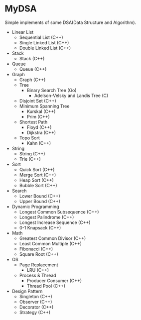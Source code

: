 # MyDSA
Simple implements of some DSA(Data Structure and Algorithm).

* Linear List
  * Sequential List (C++)
  * Single Linked List (C++)
  * Double Linked List (C++)
* Stack
  * Stack (C++)
* Queue
  * Queue (C++)
* Graph
  * Graph (C++)
  * Tree
    * Binary Search Tree (Go)
      * Adelson-Velsky and Landis Tree (C)
  * Disjoint Set (C++)
  * Minimum Spanning Tree
    * Kurskal (C++)
    * Prim (C++)
  * Shortest Path
    * Floyd (C++)
    * Dijkstra (C++)
  * Topo Sort
    * Kahn (C++)
* String
  * String (C++)
  * Trie (C++)
* Sort
  * Quick Sort (C++)
  * Merge Sort (C++)
  * Heap Sort (C++)
  * Bubble Sort (C++)
* Search
  * Lower Bound (C++)
  * Upper Bound (C++)
* Dynamic Programming
  * Longest Common Subsequence (C++)
  * Longest Palindrome (C++)
  * Longest Increase Sequence (C++)
  * 0-1 Knapsack (C++)
* Math
  * Greatest Common Divisor (C++)
  * Least Common Multiple (C++)
  * Fibonacci (C++)
  * Square Root (C++)
* OS
  * Page Replacement
    * LRU (C++)
  * Process & Thread
    * Producer Consumer (C++)
    * Thread Pool (C++)
* Design Pattern
  * Singleton (C++)
  * Observer (C++)
  * Decorator (C++)
  * Strategy (C++)